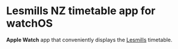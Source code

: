# Lesmills NZ timetable app for watchOS

**Apple Watch** app that conveniently displays the <a href="https://www.lesmills.co.nz/timetable">Lesmills</a> timetable.
